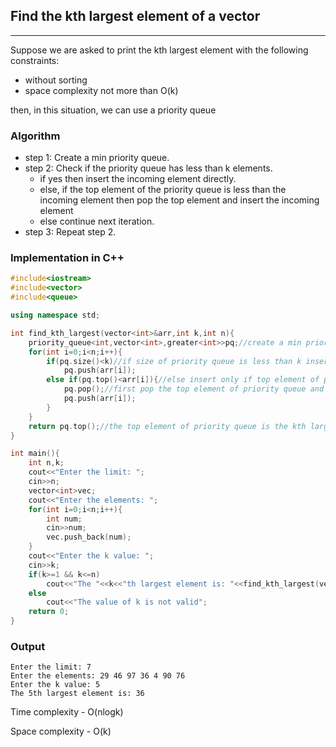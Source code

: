 ## Find the kth largest element of a vector
---
Suppose we are asked to print the kth largest element with the following constraints:
* without sorting
* space complexity not more than O(k)

then, in this situation, we can use a priority queue

### Algorithm

* step 1: Create a min priority queue.
* step 2: Check if the priority queue has less than k elements.
    - if yes then insert the incoming element directly.
    - else, if the top element of the priority queue is less than the incoming element then pop the top element and insert the incoming element 
    - else continue next iteration.
* step 3: Repeat step 2.

### Implementation in C++

```C++
#include<iostream>
#include<vector>
#include<queue>

using namespace std;

int find_kth_largest(vector<int>&arr,int k,int n){
	priority_queue<int,vector<int>,greater<int>>pq;//create a min priority queue
	for(int i=0;i<n;i++){
		if(pq.size()<k)//if size of priority queue is less than k insert arr[i] directly
			pq.push(arr[i]);
		else if(pq.top()<arr[i]){//else insert only if top element of priority queue is less than arr[i]
			pq.pop();//first pop the top element of priority queue and then insert arr[i]
			pq.push(arr[i]);
		}
	}
	return pq.top();//the top element of priority queue is the kth largest element
}

int main(){
	int n,k;
	cout<<"Enter the limit: ";
	cin>>n;
	vector<int>vec;
	cout<<"Enter the elements: ";
	for(int i=0;i<n;i++){
		int num;
		cin>>num;
		vec.push_back(num);
	}
	cout<<"Enter the k value: ";
	cin>>k;
	if(k>=1 && k<=n)
		cout<<"The "<<k<<"th largest element is: "<<find_kth_largest(vec,k,n);
	else
		cout<<"The value of k is not valid";
	return 0;
}
```
### Output
```
Enter the limit: 7
Enter the elements: 29 46 97 36 4 90 76
Enter the k value: 5
The 5th largest element is: 36
```

Time complexity - O(nlogk) 

Space complexity - O(k)